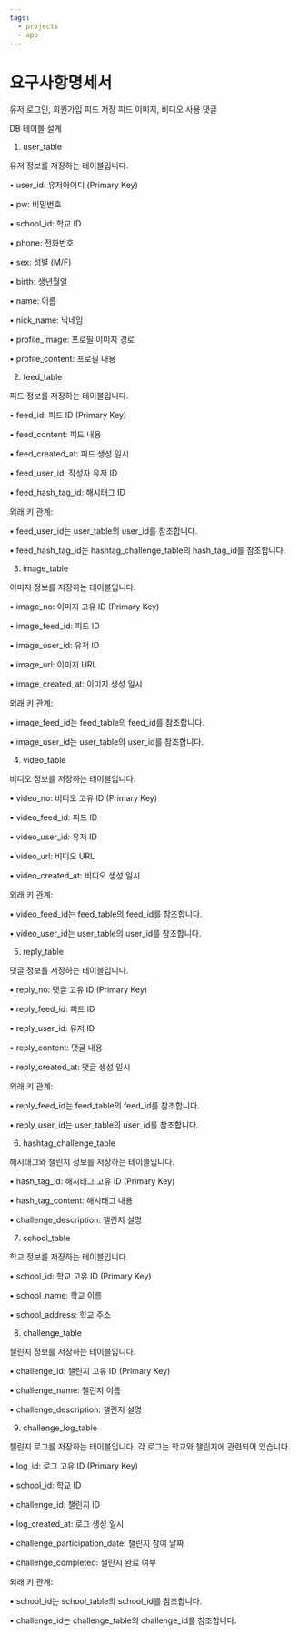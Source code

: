 ```yaml
---
tags:
  - projects
  - app
---
```


# 요구사항명세서
유저 로그인, 회원가입
피드 저장
피드 이미지, 비디오 사용
댓글


DB 테이블 설계

  

1. user_table

  

유저 정보를 저장하는 테이블입니다.

  

• user_id: 유저아이디 (Primary Key)

• pw: 비밀번호

• school_id: 학교 ID

• phone: 전화번호

• sex: 성별 (M/F)

• birth: 생년월일

• name: 이름

• nick_name: 닉네임

• profile_image: 프로필 이미지 경로

• profile_content: 프로필 내용

  

2. feed_table

  

피드 정보를 저장하는 테이블입니다.

  

• feed_id: 피드 ID (Primary Key)

• feed_content: 피드 내용

• feed_created_at: 피드 생성 일시

• feed_user_id: 작성자 유저 ID

• feed_hash_tag_id: 해시태그 ID

  

외래 키 관계:

  

• feed_user_id는 user_table의 user_id를 참조합니다.

• feed_hash_tag_id는 hashtag_challenge_table의 hash_tag_id를 참조합니다.

  

3. image_table

  

이미지 정보를 저장하는 테이블입니다.

  

• image_no: 이미지 고유 ID (Primary Key)

• image_feed_id: 피드 ID

• image_user_id: 유저 ID

• image_url: 이미지 URL

• image_created_at: 이미지 생성 일시

  

외래 키 관계:

  

• image_feed_id는 feed_table의 feed_id를 참조합니다.

• image_user_id는 user_table의 user_id를 참조합니다.

  

4. video_table

  

비디오 정보를 저장하는 테이블입니다.

  

• video_no: 비디오 고유 ID (Primary Key)

• video_feed_id: 피드 ID

• video_user_id: 유저 ID

• video_url: 비디오 URL

• video_created_at: 비디오 생성 일시

  

외래 키 관계:

  

• video_feed_id는 feed_table의 feed_id를 참조합니다.

• video_user_id는 user_table의 user_id를 참조합니다.

  

5. reply_table

  

댓글 정보를 저장하는 테이블입니다.

  

• reply_no: 댓글 고유 ID (Primary Key)

• reply_feed_id: 피드 ID

• reply_user_id: 유저 ID

• reply_content: 댓글 내용

• reply_created_at: 댓글 생성 일시

  

외래 키 관계:

  

• reply_feed_id는 feed_table의 feed_id를 참조합니다.

• reply_user_id는 user_table의 user_id를 참조합니다.

  

6. hashtag_challenge_table

  

해시태그와 챌린지 정보를 저장하는 테이블입니다.

  

• hash_tag_id: 해시태그 고유 ID (Primary Key)

• hash_tag_content: 해시태그 내용

• challenge_description: 챌린지 설명

  

7. school_table

  

학교 정보를 저장하는 테이블입니다.

  

• school_id: 학교 고유 ID (Primary Key)

• school_name: 학교 이름

• school_address: 학교 주소

  

8. challenge_table

  

챌린지 정보를 저장하는 테이블입니다.

  

• challenge_id: 챌린지 고유 ID (Primary Key)

• challenge_name: 챌린지 이름

• challenge_description: 챌린지 설명

  

9. challenge_log_table

  

챌린지 로그를 저장하는 테이블입니다. 각 로그는 학교와 챌린지에 관련되어 있습니다.

  

• log_id: 로그 고유 ID (Primary Key)

• school_id: 학교 ID

• challenge_id: 챌린지 ID

• log_created_at: 로그 생성 일시

• challenge_participation_date: 챌린지 참여 날짜

• challenge_completed: 챌린지 완료 여부

  

외래 키 관계:

  

• school_id는 school_table의 school_id를 참조합니다.

• challenge_id는 challenge_table의 challenge_id를 참조합니다.
